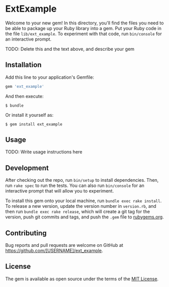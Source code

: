 # ExtExample

Welcome to your new gem! In this directory, you'll find the files you need to be able to package up your Ruby library into a gem. Put your Ruby code in the file `lib/ext_example`. To experiment with that code, run `bin/console` for an interactive prompt.

TODO: Delete this and the text above, and describe your gem

## Installation

Add this line to your application's Gemfile:

```ruby
gem 'ext_example'
```

And then execute:

    $ bundle

Or install it yourself as:

    $ gem install ext_example

## Usage

TODO: Write usage instructions here

## Development

After checking out the repo, run `bin/setup` to install dependencies. Then, run `rake spec` to run the tests. You can also run `bin/console` for an interactive prompt that will allow you to experiment.

To install this gem onto your local machine, run `bundle exec rake install`. To release a new version, update the version number in `version.rb`, and then run `bundle exec rake release`, which will create a git tag for the version, push git commits and tags, and push the `.gem` file to [rubygems.org](https://rubygems.org).

## Contributing

Bug reports and pull requests are welcome on GitHub at https://github.com/[USERNAME]/ext_example.


## License

The gem is available as open source under the terms of the [MIT License](http://opensource.org/licenses/MIT).

